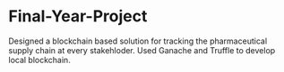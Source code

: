 # Final-Year-Project
Designed a blockchain based solution for tracking the pharmaceutical supply chain at every stakehloder. Used Ganache and Truffle to develop local blockchain.

